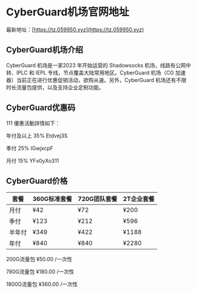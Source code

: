 # CyberGuard机场官网地址

最新地址：[https://tz.059950.xyz](https://tz.059950.xyz)

## CyberGuard机场介绍

CyberGuard 机场是一家2023 年开始运营的 Shadowsocks 机场，线路有公网中转、IPLC 和 IEPL 专线，节点覆盖大陆常用地区。CyberGuard 机场（CG 加速器）当前正在进行优惠促销活动，欲购从速。另外，CyberGuard 机场还有不限时长流量包提供，以及支持企业定制功能。

## CyberGuard优惠码
111
優惠活動詳情如下：

年付及以上  35%  Etdvej3S

季付  25%  IGwjxcpF

月付  15%  YFx0yXo311

## CyberGuard价格

|套餐|360G标准套餐|720G团队套餐|2T企业套餐|
|----|----|----|----|
|月付|¥42|¥72|¥200|
|季付|¥123|¥212|¥596|
|半年付|¥349|¥422|¥1188|
|年付|¥840|¥840|¥2280|

200G流量包 ¥50.00 /一次性

780G流量包 ¥180.00 /一次性

1800G流量包 ¥360.00 /一次性

